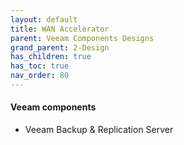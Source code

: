 ```yaml
---
layout: default
title: WAN Accelerator
parent: Veeam Components Designs
grand_parent: 2-Design
has_children: true
has_toc: true
nav_order: 80
---
```



#### Veeam components

* Veeam Backup & Replication Server
